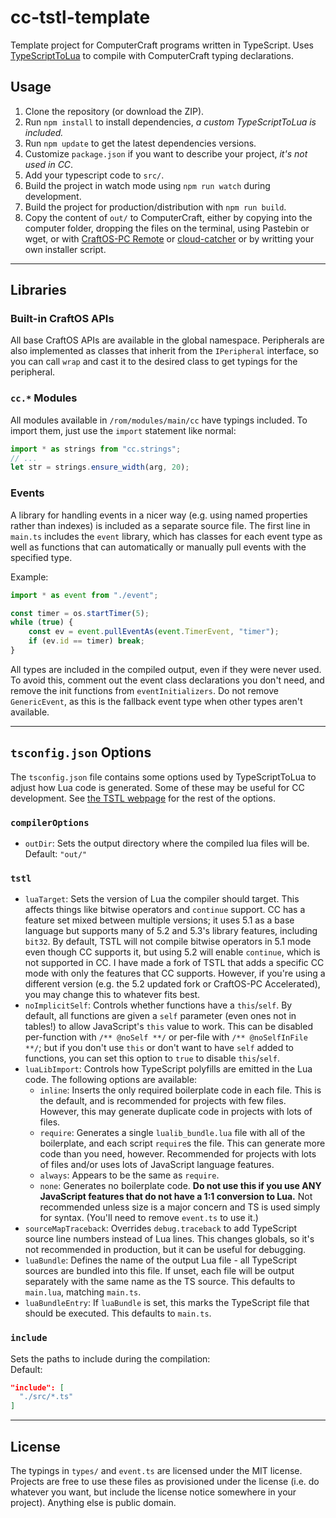 # cc-tstl-template
Template project for ComputerCraft programs written in TypeScript. Uses [TypeScriptToLua](https://typescripttolua.github.io) to compile with ComputerCraft typing declarations.

## Usage
1. Clone the repository (or download the ZIP).
2. Run `npm install` to install dependencies, *a custom TypeScriptToLua is included.*
3. Run `npm update` to get the latest dependencies versions.
4. Customize `package.json` if you want to describe your project, *it's not used in CC*.
5. Add your typescript code to `src/`.
6. Build the project in watch mode using `npm run watch` during development.
7. Build the project for production/distribution with `npm run build`.
8. Copy the content of `out/` to ComputerCraft, either by copying into the computer folder, dropping the files on the terminal, using Pastebin or wget, or with [CraftOS-PC Remote](https://remote.craftos-pc.cc) or [cloud-catcher](https://cloud-catcher.squiddev.cc) or by writting your own installer script.

---

## Libraries

### Built-in CraftOS APIs
All base CraftOS APIs are available in the global namespace.
Peripherals are also implemented as classes that inherit from the `IPeripheral` interface, so you can call `wrap` and cast it to the desired class to get typings for the peripheral.

### `cc.*` Modules
All modules available in `/rom/modules/main/cc` have typings included. To import them, just use the `import` statement like normal:
```ts
import * as strings from "cc.strings";
// ...
let str = strings.ensure_width(arg, 20);
```

### Events
A library for handling events in a nicer way (e.g. using named properties rather than indexes) is included as a separate source file. The first line in `main.ts` includes the `event` library, which has classes for each event type as well as functions that can automatically or manually pull events with the specified type.

Example:
```ts
import * as event from "./event";

const timer = os.startTimer(5);
while (true) {
    const ev = event.pullEventAs(event.TimerEvent, "timer");
    if (ev.id == timer) break;
}
```

All types are included in the compiled output, even if they were never used. To avoid this, comment out the event class declarations you don't need, and remove the init functions from `eventInitializers`. Do not remove `GenericEvent`, as this is the fallback event type when other types aren't available.

---

## `tsconfig.json` Options
The `tsconfig.json` file contains some options used by TypeScriptToLua to adjust how Lua code is generated. Some of these may be useful for CC development. See [the TSTL webpage](https://typescripttolua.github.io/docs/configuration) for the rest of the options.

### `compilerOptions`
* `outDir`: Sets the output directory where the compiled lua files will be.  
Default: `"out/"`

### `tstl`
* `luaTarget`: Sets the version of Lua the compiler should target. This affects things like bitwise operators and `continue` support. CC has a feature set mixed between multiple versions; it uses 5.1 as a base language but supports many of 5.2 and 5.3's library features, including `bit32`. By default, TSTL will not compile bitwise operators in 5.1 mode even though CC supports it, but using 5.2 will enable `continue`, which is not supported in CC. I have made a fork of TSTL that adds a specific CC mode with only the features that CC supports. However, if you're using a different version (e.g. the 5.2 updated fork or CraftOS-PC Accelerated), you may change this to whatever fits best.
* `noImplicitSelf`: Controls whether functions have a `this`/`self`. By default, all functions are given a `self` parameter (even ones not in tables!) to allow JavaScript's `this` value to work. This can be disabled per-function with `/** @noSelf **/` or per-file with `/** @noSelfInFile **/`; but if you don't use `this` or don't want to have `self` added to functions, you can set this option to `true` to disable `this`/`self`.
* `luaLibImport`: Controls how TypeScript polyfills are emitted in the Lua code. The following options are available:
  * `inline`: Inserts the only required boilerplate code in each file. This is the default, and is recommended for projects with few files. However, this may generate duplicate code in projects with lots of files.
  * `require`: Generates a single `lualib_bundle.lua` file with all of the boilerplate, and each script `require`s the file. This can generate more code than you need, however. Recommended for projects with lots of files and/or uses lots of JavaScript language features.
  * `always`: Appears to be the same as `require`.
  * `none`: Generates no boilerplate code. **Do not use this if you use ANY JavaScript features that do not have a 1:1 conversion to Lua.** Not recommended unless size is a major concern and TS is used simply for syntax. (You'll need to remove `event.ts` to use it.)
* `sourceMapTraceback`: Overrides `debug.traceback` to add TypeScript source line numbers instead of Lua lines. This changes globals, so it's not recommended in production, but it can be useful for debugging.
* `luaBundle`: Defines the name of the output Lua file - all TypeScript sources are bundled into this file. If unset, each file will be output separately with the same name as the TS source. This defaults to `main.lua`, matching `main.ts`.
* `luaBundleEntry`: If `luaBundle` is set, this marks the TypeScript file that should be executed. This defaults to `main.ts`.

### `include`
Sets the paths to include during the compilation:  
Default: 
```json
"include": [
  "./src/*.ts"
]
```
  
---

## License
The typings in `types/` and `event.ts` are licensed under the MIT license. Projects are free to use these files as provisioned under the license (i.e. do whatever you want, but include the license notice somewhere in your project). Anything else is public domain.